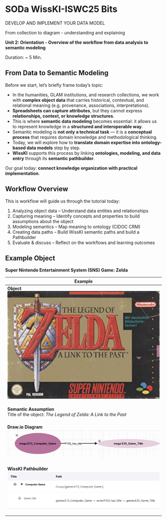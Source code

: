 <!--
*titel:
*author:in/urheber:in: 
orcid: 
email: SODa@sammlungen.io
*lizenz: cc by
lizenzlink: https://creativecommons.org/
*persistenter OER link: 
language: 
version:  v1
beschreibung: 
format: SODa WissKI How-to-Tutorial
modultitel: 
modul: Unit 1
einheitstitel: Welcome and warm-up 
eiheit: Einheit 1
lernziel: 

baustein:
zielgruppe: https://zenodo.org/records/15574575
gestaltungsprinzip: 
keywords: ???
erstellungsdatum: 

technische metadaten:
medientyp: text
dateiformat: .md
dauer: 
größe:
software: Web

icon: https://github.com/chastik/Beratung_Dateityp_Bild/refs/heads/main/resources/SODa-Logo_full.svg

link: https://raw.githubusercontent.com/chastik/WissKI/refs/heads/main/soda.css

-->
# SODa WissKI-ISWC25 Bits

DEVELOP AND IMPLEMENT YOUR DATA MODEL

From collection to diagram - understanding and explaining

**Unit 2: Orientation - Overview of the workflow from data analysis to semantic modeling**

Duration: ~ 5 Min.

## From Data to Semantic Modeling

Before we start, let’s briefly frame today’s topic:

* In the humanities, GLAM institutions, and research collections, we work with **complex object data** that carries historical, contextual, and relational meaning (e.g. provenance, associations, interpretations).
* **Spreadsheets can capture attributes**, but they cannot express **relationships, context, or knowledge structures**.
* This is where **semantic data modeling** becomes essential: it allows us to represent knowledge in a **structured and interoperable way**.
* Semantic modeling is **not only a technical task** — it is a **conceptual process** that requires domain knowledge and methodological thinking.
* Today, we will explore how to **translate domain expertise into ontology-based data models** step by step.
* **WissKI** supports this process by linking **ontologies, modeling, and data entry** through its **semantic pathbuilder**.

Our goal today: **connect knowledge organization with practical implementation**.

## Workflow Overview

This is workflow will guide us through the tutorial today:

1. Analyzing object data – Understand data entities and relationships
2. Capturing meaning – Identify concepts and properties to build assumptions about the object
3. Modeling semantics – Map meaning to ontology (CIDOC CRM)
4. Creating data paths – Build WissKI semantic paths and build a Pathbuilder
6. Evaluate & discuss – Reflect on the workflows and learning outcomes

## Example Object

**Super Nintendo Entertainment System (SNS) Game: Zelda**

| Example |
|---------|
| **Object**<br><img src="../assets/zelda_smal.png" width="100%"><br><br> |
| **Semantic Assumption**<br>Title of the object: *The Legend of Zelda: A Link to the Past*<br><br> |
| **Draw.io Diagram**<br><img src="../assets/path.PNG" width="100%"><br><br> |
| **WissKI Pathbuilder**<br><img src="../assets/pathbuilder.PNG" width="100%"><br><br> |








